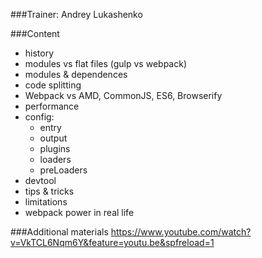 ###Trainer: Andrey Lukashenko

###Content
- history
- modules vs flat files (gulp vs webpack)
- modules & dependences
- code splitting
- Webpack vs AMD, CommonJS, ES6, Browserify
- performance
- config:
    - entry
    - output
    - plugins
    - loaders
    - preLoaders
- devtool
- tips & tricks
- limitations
- webpack power in real life

###Additional materials
https://www.youtube.com/watch?v=VkTCL6Nqm6Y&feature=youtu.be&spfreload=1